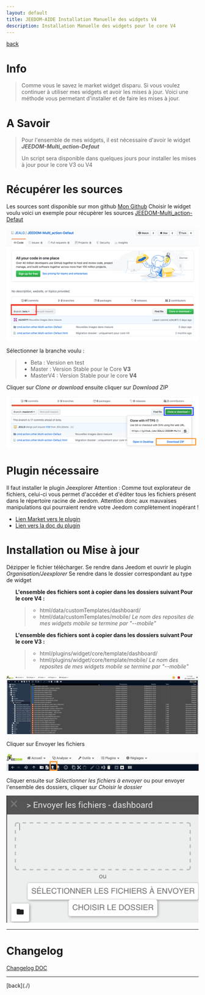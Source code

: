 ```yaml
---
layout: default
title: JEEDOM-AIDE Installation Manuelle des widgets V4
description: Installation Manuelle des widgets pour le core V4
---
```

[back](./)
# Info
<blockquote>
Comme vous le savez le market widget disparu. Si vous voulez continuer à utiliser mes widgets et avoir les mises à jour.
Voici une méthode vous permetant d'installer et de faire les mises à jour.
</blockquote>

# A Savoir
<blockquote>
Pour l'ensemble de mes widgets, il est nécessaire d'avoir le widget <b><i>JEEDOM-Multi_action-Defaut</i></b>

Un script sera disponible dans quelques jours pour installer les mises à jour pour le core V3 ou V4
</blockquote>

# Récupérer les sources
Les sources sont disponible sur mon github
<a href="https://github.com/JEALG">Mon Github</a>
Choisir le widget voulu
voici un exemple pour récupèrer les sources
<a href="https://github.com/JEALG/JEEDOM-Multi_action-Defaut">JEEDOM-Multi_action-Defaut</a>
<p><img src="../img/AIDE_V4_Github_branche_1.png" alt="Choix Branche" /></p>
Sélectionner la branche voulu :
<blockquote>
    <ul>
        <li>Beta : Version en test</li>
        <li>Master : Version Stable pour le Core <b>V3</b></li>
        <li>MasterV4 : Version Stable pour le core <b>V4</b></li>
    </ul>
</blockquote>
Cliquer sur <i>Clone or download</i> ensuite cliquer sur <i>Download ZIP</i>
<p><img src="../img/AIDE_V4_Github_branche_2.png" alt="Download" /></p>

# Plugin nécessaire
Il faut installer le plugin Jeexplorer
    Attention : Comme tout explorateur de fichiers, celui-ci vous permet d'accéder et d'éditer tous les fichiers présent dans le répertoire racine de Jeedom.
    Attention donc aux mauvaises manipulations qui pourraient rendre votre Jeedom complètement inopérant !
<ul>
    <li><a href="https://www.jeedom.com/market/index.php?v=d&p=market&type=plugin&categorie=programming&&name=JeeXplorer">Lien Market vers le plugin</a></li>
    <li><a href="https://kiboost.github.io/jeedom_docs/plugins/jeexplorer/fr_FR/">Lien vers la doc du plugin</a></li>
</ul>

# Installation ou Mise à jour
Dézipper le fichier télécharger.
Se rendre dans Jeedom et ouvrir le plugin <i>Organisation/Jeexplorer</i>
Se rendre dans le dossier correspondant au type de widget
<ul>
  <b>L'ensemble des fichiers sont à copier dans les dossiers suivant Pour le core V4 :</b>
    <blockquote>
        <ul>
            <li>html/data/customTemplates/dashboard/</li>
            <li>html/data/customTemplates/mobile/ <i>Le nom des reposites de mes widgets mobile se termine par "--mobile"</i></li>
        </ul>
    </blockquote>
</ul>

<ul>
  <b>L'ensemble des fichiers sont à copier dans les dossiers suivant Pour le core V3 :</b>
    <blockquote>
        <ul>
            <li>html/plugins/widget/core/template/dashboard/</li>
            <li>html/plugins/widget/core/template/mobile/ <i>Le nom des reposites de mes widgets mobile se termine par "--mobile"</i></li>
        </ul>
    </blockquote>
</ul>

<p><img src="../img/AIDE_V4_ADD_Widget_1.png" alt="ADD" /></p>
Cliquer sur Envoyer les fichiers
<p><img src="../img/AIDE_V4_ADD_Widget_2.png" alt="ADD" /></p>
Cliquer ensuite sur <i>Sélectionner les fichiers à envoyer</i> ou pour envoyer l'ensemble des dossiers, cliquer sur <i>Choisir le dossier</i>
<p><img src="../img/AIDE_V4_ADD_Widget_3.png" alt="ADD" /></p>
<hr />

# Changelog
<a href="https://github.com/JEALG/JEEDOM-Widget_JAG-doc/commits/master">Changelog DOC</a>

<hr />
[back](./)